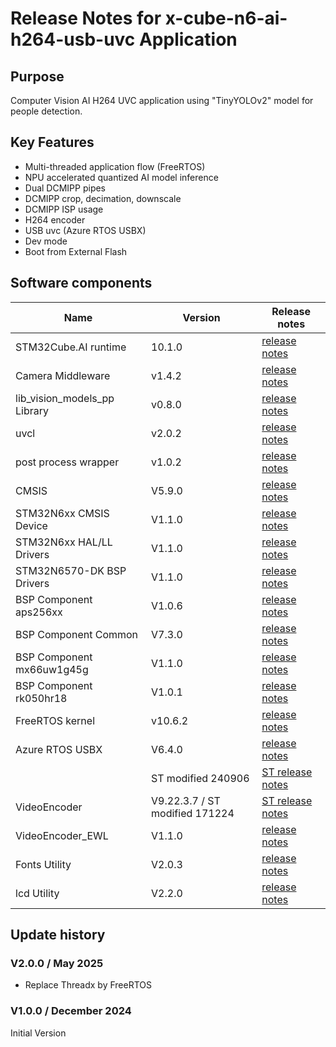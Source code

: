 # Release Notes for x-cube-n6-ai-h264-usb-uvc Application

## Purpose

Computer Vision AI H264 UVC application using "TinyYOLOv2" model for people detection.

## Key Features

- Multi-threaded application flow (FreeRTOS)
- NPU accelerated quantized AI model inference
- Dual DCMIPP pipes
- DCMIPP crop, decimation, downscale
- DCMIPP ISP usage
- H264 encoder
- USB uvc (Azure RTOS USBX)
- Dev mode
- Boot from External Flash

## Software components

| Name                          | Version                         | Release notes
|-----                          | -------                         | -------------
| STM32Cube.AI runtime          | 10.1.0                          | [release notes](Lib/AI_Runtime/README.md)
| Camera Middleware             | v1.4.2                          | [release notes](Lib/Camera_Middleware/Release_Notes.md)
| lib_vision_models_pp Library  | v0.8.0                          | [release notes](Lib/lib_vision_models_pp/lib_vision_models_pp/README.md)
| uvcl                          | v2.0.2                          | [release notes](Lib/uvcl/Release_Notes.html)
| post process wrapper          | v1.0.2                          | [release notes](Lib/ai-postprocessing-wrapper/Release_Notes.html)
| CMSIS                         | V5.9.0                          | [release notes](STM32Cube_FW_N6/Drivers/CMSIS/Documentation/index.html)
| STM32N6xx CMSIS Device        | V1.1.0                          | [release notes](STM32Cube_FW_N6/Drivers/CMSIS/Device/ST/STM32N6xx/Release_Notes.html)
| STM32N6xx HAL/LL Drivers      | V1.1.0                          | [release notes](STM32Cube_FW_N6/Drivers/STM32N6xx_HAL_Driver/Release_Notes.html)
| STM32N6570-DK BSP Drivers     | V1.1.0                          | [release notes](STM32Cube_FW_N6/Drivers/BSP/STM32N6570-DK/Release_Notes.html)
| BSP Component aps256xx        | V1.0.6                          | [release notes](STM32Cube_FW_N6/Drivers/BSP/Components/aps256xx/Release_Notes.html)
| BSP Component Common          | V7.3.0                          | [release notes](STM32Cube_FW_N6/Drivers/BSP/Components/Common/Release_Notes.html)
| BSP Component mx66uw1g45g     | V1.1.0                          | [release notes](STM32Cube_FW_N6/Drivers/BSP/Components/mx66uw1g45g/Release_Notes.html)
| BSP Component rk050hr18       | V1.0.1                          | [release notes](STM32Cube_FW_N6/Drivers/BSP/Components/rk050hr18/Release_Notes.html)
| FreeRTOS kernel               | v10.6.2                         | [release notes](Lib/FreeRTOS/Source/History.txt)
| Azure RTOS USBX               | V6.4.0                          | [release notes](STM32Cube_FW_N6/Middlewares/ST/usbx/README.md)
|                               | ST modified 240906              | [ST release notes](STM32Cube_FW_N6/Middlewares/ST/usbx/st_readme.txt)
| VideoEncoder                  | V9.22.3.7 / ST modified 171224  | [ST release notes](STM32Cube_FW_N6/Middlewares/Third_Party/VideoEncoder/st_readme.txt)
| VideoEncoder_EWL              | V1.1.0                          | [release notes](STM32Cube_FW_N6/Middlewares/ST/VideoEncoder_EWL/Release_Notes.html)
| Fonts Utility                 | V2.0.3                          | [release notes](STM32Cube_FW_N6/Utilities/Fonts/Release_Notes.html)
| lcd Utility                   | V2.2.0                          | [release notes](STM32Cube_FW_N6/Utilities/lcd/Release_Notes.html)

## Update history

### V2.0.0 / May 2025

- Replace Threadx by FreeRTOS

### V1.0.0 / December 2024

Initial Version
